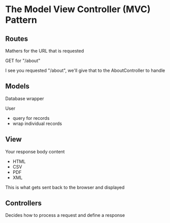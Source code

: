 # The Model View Controller (MVC) Pattern

## Routes
Mathers for the URL that is requested

GET for "/about"

I see you requested "/about", we'll give that to the AboutController to handle

## Models
Database wrapper

User
* query for records
* wrap individual records

## View
Your response body content
* HTML
* CSV
* PDF
* XML

This is what gets sent back to the browser and displayed

## Controllers
Decides how to process a request and define a response